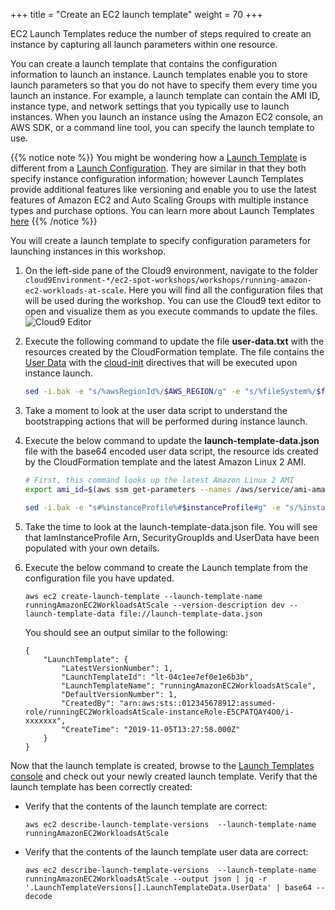 +++
title = "Create an EC2 launch template"
weight = 70
+++

EC2 Launch Templates reduce the number of steps required to create an instance by capturing all launch parameters within one resource. 

You can create a launch template that contains the configuration information to launch an instance. Launch templates enable you to store launch parameters so that you do not have to specify them every time you launch an instance. For example, a launch template can contain the AMI ID, instance type, and network settings that you typically use to launch instances. When you launch an instance using the Amazon EC2 console, an AWS SDK, or a command line tool, you can specify the launch template to use. 

{{% notice note %}}
You might be wondering how a [Launch Template](https://docs.aws.amazon.com/AWSEC2/latest/UserGuide/ec2-launch-templates.html) is different from a [Launch Configuration](https://docs.aws.amazon.com/autoscaling/ec2/userguide/LaunchConfiguration.html). They are similar in that they both specify instance configuration information; however Launch Templates provide additional features like versioning and enable you to use the latest features of Amazon EC2 and Auto Scaling Groups with multiple instance types and purchase options.  You can learn more about Launch Templates [here](https://docs.aws.amazon.com/AWSEC2/latest/UserGuide/ec2-launch-templates.html)
{{% /notice %}}

You will create a launch template to specify configuration parameters for launching instances in this workshop. 

1. On the left-side pane of the Cloud9 environment, navigate to the folder `cloud9Environment-*/ec2-spot-workshops/workshops/running-amazon-ec2-workloads-at-scale`. Here you will find all the configuration files that will be used during the workshop. You can use the Cloud9 text editor to open and visualize them as you execute commands to update the files. 
    ![Cloud9 Editor](/images/running-amazon-ec2-workloads-at-scale/cloud9-editor.png)

1. Execute the following command to update the file **user-data.txt** with the resources created by the CloudFormation template. The file contains the [User Data](https://docs.aws.amazon.com/AWSEC2/latest/UserGuide/user-data.html) with the [cloud-init](https://cloudinit.readthedocs.io/en/latest/index.html) directives that will be executed upon instance launch. 

    ```bash
    sed -i.bak -e "s/%awsRegionId%/$AWS_REGION/g" -e "s/%fileSystem%/$fileSystem/g" user-data.txt
    ```
1. Take a moment to look at the user data script to understand the bootstrapping actions that will be performed during instance launch. 

1. Execute the below command to update the **launch-template-data.json** file with the base64 encoded user data script, the resource ids created by the CloudFormation template and the latest Amazon Linux 2 AMI. 

    ```bash
    # First, this command looks up the latest Amazon Linux 2 AMI
    export ami_id=$(aws ssm get-parameters --names /aws/service/ami-amazon-linux-latest/amzn2-ami-hvm-x86_64-gp2 --query Parameters[0].Value --output text)

    sed -i.bak -e "s#%instanceProfile%#$instanceProfile#g" -e "s/%instanceSecurityGroup%/$instanceSecurityGroup/g" -e "s/%ami-id%/$ami_id/g" -e "s/%UserData%/$(cat user-data.txt | base64 --wrap=0)/g" launch-template-data.json
    ```

1. Take the time to look at the launch-template-data.json file. You will see that IamInstanceProfile Arn, SecurityGroupIds and UserData have been populated with your own details. 

1. Execute the below command to create the Launch template from the configuration file you have updated.

    ```
    aws ec2 create-launch-template --launch-template-name runningAmazonEC2WorkloadsAtScale --version-description dev --launch-template-data file://launch-template-data.json
    ```

    You should see an output similar to the following:

    ```
    {
        "LaunchTemplate": {
            "LatestVersionNumber": 1, 
            "LaunchTemplateId": "lt-04c1ee7ef0e1e6b3b", 
            "LaunchTemplateName": "runningAmazonEC2WorkloadsAtScale", 
            "DefaultVersionNumber": 1, 
            "CreatedBy": "arn:aws:sts::012345678912:assumed-role/runningEC2WorkloadsAtScale-instanceRole-E5CPATQAY4O0/i-xxxxxxx", 
            "CreateTime": "2019-11-05T13:27:58.000Z"
        }
    }
    ```

Now that the launch template is created, browse to the [Launch Templates console](https://console.aws.amazon.com/ec2/v2/home?#LaunchTemplates:sort=launchTemplateId) and check out your newly created launch template. Verify that the launch template has been correctly created:

* Verify that the contents of the launch template are correct:

	```
	aws ec2 describe-launch-template-versions  --launch-template-name runningAmazonEC2WorkloadsAtScale
	```

* Verify that the contents of the launch template user data are correct:

	```
	aws ec2 describe-launch-template-versions  --launch-template-name runningAmazonEC2WorkloadsAtScale --output json | jq -r '.LaunchTemplateVersions[].LaunchTemplateData.UserData' | base64 --decode
	```